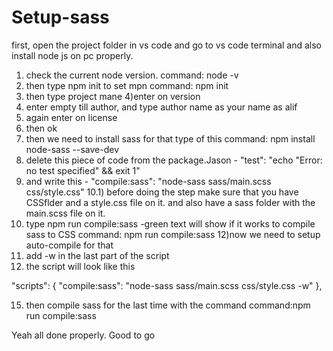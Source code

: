 # Setup-sass

first, open the project folder in vs code and go to vs code terminal and also 
install node js on pc properly.

1) check the current node version. 
command: node -v
2) then type npm init to set mpn
command: npm init
3) then type project mane
4)enter on version
5) enter empty till author, and type author name as your name as alif
6) again enter on license 
7) then ok 
8) then we need to install sass for that type of this 
command: npm install node-sass --save-dev
9) delete this piece of code from the package.Jason -  "test": "echo \"Error: no test specified\" && exit 1"
10) and write this - "compile:sass": "node-sass sass/main.scss css/style.css"
10.1) before doing the step make sure that you have CSSflder and a style.css file on it.
      and also have a sass folder with the main.scss file on it.
11) type npm run compile:sass -green text will show if it works to compile sass to CSS
command: npm run compile:sass
12)now we need to setup auto-compile for that 
13) add -w in the last part of the script 
14) the script will look like this

"scripts": {
    "compile:sass": "node-sass sass/main.scss css/style.css -w"
  },

  15) then compile sass for the last time with the command
  command:npm run compile:sass

  Yeah all done properly.
  Good to go
  


      
